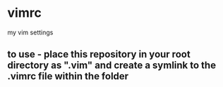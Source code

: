 # vimrc
my vim settings

## to use - place this repository in your root directory as ".vim" and create a symlink to the .vimrc file within the folder
